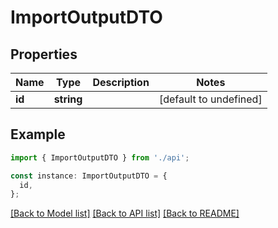# ImportOutputDTO

## Properties

| Name   | Type       | Description | Notes                  |
| ------ | ---------- | ----------- | ---------------------- |
| **id** | **string** |             | [default to undefined] |

## Example

```typescript
import { ImportOutputDTO } from './api';

const instance: ImportOutputDTO = {
  id,
};
```

[[Back to Model list]](../README.md#documentation-for-models) [[Back to API list]](../README.md#documentation-for-api-endpoints) [[Back to README]](../README.md)
